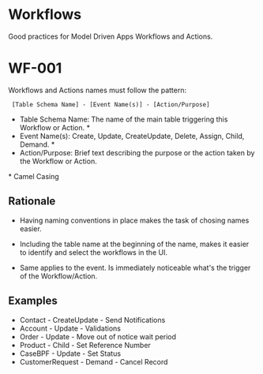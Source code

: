 # Workflows

Good practices for Model Driven Apps Workflows and Actions. 

# WF-001

Workflows and Actions names must follow the pattern:

```
 [Table Schema Name] - [Event Name(s)] - [Action/Purpose]
```

- Table Schema Name: The name of the main table triggering this Workflow or Action. * 
- Event Name(s): Create, Update, CreateUpdate, Delete, Assign, Child, Demand. *
- Action/Purpose: Brief text describing the purpose or the action taken by the Workflow or Action. 

\* Camel Casing

## Rationale 

- Having naming conventions in place makes the task of chosing names easier. 

- Including the table name at the beginning of the name, makes it easier to identify and select the workflows in the UI. 

- Same applies to the event. Is immediately noticeable what's the trigger of the Workflow/Action.

## Examples

- Contact - CreateUpdate - Send Notifications
- Account - Update - Validations
- Order - Update - Move out of notice wait period
- Product - Child - Set Reference Number
- CaseBPF - Update - Set Status
- CustomerRequest - Demand - Cancel Record
